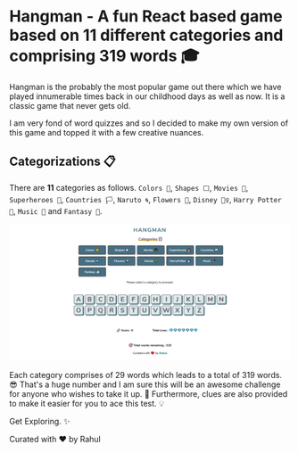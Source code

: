 # Hangman - A fun React based game based on 11 different categories and comprising 319 words 🎓

Hangman is the probably the most popular game out there which we have played innumerable times back in our childhood days as well as now. It is a classic game that never gets old.

I am very fond of word quizzes and so I decided to make my own version of this game and topped it with a few creative nuances.

## Categorizations 📋 
There are **11** categories as follows.
` Colors 🎨 `, ` Shapes ⬜️ `, ` Movies 🎥 `, ` Superheroes 🦸 `, ` Countries 🏳️ `, ` Naruto 🌀 `, ` Flowers 🌼 `, ` Disney 🧜‍♀️ `, ` Harry Potter 🧙 `, ` Music 🎸 ` and ` Fantasy 🦄 `.

![Hangman](https://github.com/rahul-kabra/hangman/blob/master/public/assets/Screenshot_Hangman.png)

Each category comprises of 29 words which leads to a total of 319 words. 😎 That's a huge number and I am sure this will be an awesome challenge for anyone who wishes to take it up. 🤠 Furthermore, clues are also provided to make it easier for you to ace this test. 💡

Get Exploring. ✨

Curated with ❤️ by Rahul
